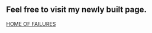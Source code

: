 ## Feel free to visit my newly built page.

[HOME OF FAILURES](https://tinyurl.com/gitiopee)
<ims src="Elements/Images/cityscape-anime-inspired-urban-area.jpg">
